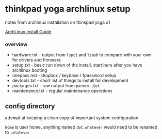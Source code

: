 # thinkpad yoga archlinux setup

notes from archlinux installation on thinkpad yoga x1

[ArchLinux Install Guide](https://wiki.archlinux.org/index.php/Installation_guide)


### overview

* hardware.txt - output from `lspci` and `lsusb` to compare with your own for drivers and firmware
* setup.txt - basic run down of the install, start here after you have archlinux booting
* onepass.md - dropbox / keybase / 1password setup
* devtools.txt - short list of things to install for development
* packages.txt - raw output from `pacman -Qet`
* maintenance.txt - regular maintenance operations

## config directory

attempt at keeping a clean copy of important system configuration

`home` is user home, anything named `dot.whatever` would need to be renamed to `.whatever`
